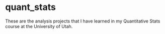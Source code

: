 # quant_stats

These are the analysis projects that I have learned in my Quantitative Stats course at the University of Utah. 
